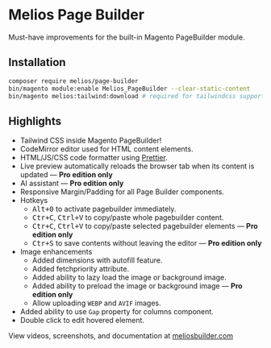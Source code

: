 # Melios Page Builder

Must-have improvements for the built-in Magento PageBuilder module.

## Installation

```bash
composer require melios/page-builder
bin/magento module:enable Melios_PageBuilder --clear-static-content
bin/magento melios:tailwind:download # required for tailwindcss support
```

## Highlights

 -  Tailwind CSS inside Magento PageBuilder!
 -  CodeMirror editor used for HTML content elements.
 -  HTML/JS/CSS code formatter using [Prettier](https://prettier.io/).
 -  Live preview automatically reloads the browser tab when its content is updated &mdash; **Pro edition only**
 -  AI assistant &mdash; **Pro edition only**
 -  Responsive Margin/Padding for all Page Builder components.
 -  Hotkeys
    - <kbd>Alt+0</kbd> to activate pagebuilder immediately.
    - <kbd>Ctr+C</kbd>, <kbd>Ctrl+V</kbd> to copy/paste whole pagebuilder content.
    - <kbd>Ctr+C</kbd>, <kbd>Ctrl+V</kbd> to copy/paste selected pagebuilder elements &mdash; **Pro edition only**
    - <kbd>Ctr+S</kbd> to save contents without leaving the editor &mdash; **Pro edition only**
 -  Image enhancements
    - Added dimensions with autofill feature.
    - Added fetchpriority attribute.
    - Added ability to lazy load the image or background image.
    - Added ability to preload the image or background image &mdash; **Pro edition only**
    - Allow uploading `WEBP` and `AVIF` images.
 -  Added ability to use `Gap` property for columns component.
 -  Double click to edit hovered element.

View videos, screenshots, and documentation at [meliosbuilder.com](https://meliosbuilder.com)
